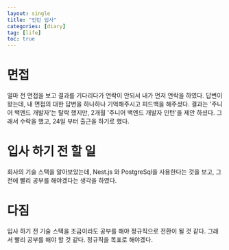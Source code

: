```yaml
---
layout: single
title: "인턴 입사"
categories: [diary]
tag: [life]
toc: true
---
```


# 면접

얼마 전 면접을 보고 결과를 기다리다가 연락이 안되서 내가 먼저 연락을 하였다. 답변이 왔는데, 내 면접의 대한 답변을 하나하나 기억해주시고 피드백을 해주셨다. 결과는 '주니어 백엔드 개발자'는 탈락 했지만, 2개월 '주니어 백엔드 개발자 인턴'을 제안 하셨다. 그래서 수락을 했고, 24일 부터 출근을 하기로 했다.

# 입사 하기 전 할 일

회사의 기술 스택을 알아보았는데, Nest.js 와 PostgreSql을 사용한다는 것을 보고, 그 전에 빨리 공부를 해야겠다는 생각을 하였다.

# 다짐

입사 하기 전 기술 스택을 조금이라도 공부를 해야 정규직으로 전환이 될 것 같다. 그래서 빨리 공부를 해야 할 것 같다. 정규직을 목표로 해야겠다.
